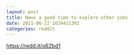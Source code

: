 ```yaml
--- 
layout: post 
title: Nows a good time to explore other subs 
date: 2021-06-22 1624411302 
categories: reddit 
--- 
```

https://redd.it/o62bd1